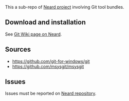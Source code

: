 This a sub-repo of [Neard project](https://github.com/crazy-max/neard) involving Git tool bundles.

## Download and installation

See [Git Wiki page on Neard](https://github.com/crazy-max/neard/wiki/toolGit).

## Sources

* https://github.com/git-for-windows/git
* https://github.com/msysgit/msysgit

## Issues

Issues must be reported on [Neard repository](https://github.com/crazy-max/neard/issues).
